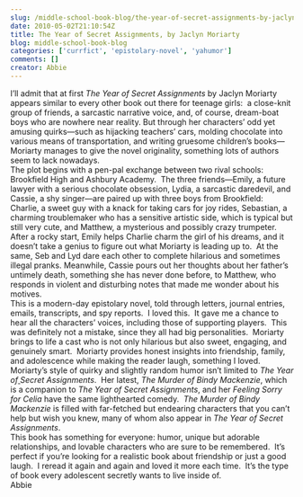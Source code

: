 ```yaml
---
slug: /middle-school-book-blog/the-year-of-secret-assignments-by-jaclyn-moriarty
date: 2010-05-02T21:10:54Z
title: The Year of Secret Assignments, by Jaclyn Moriarty
blog: middle-school-book-blog
categories: ['currfict', 'epistolary-novel', 'yahumor']
comments: []
creator: Abbie
---
```


 I’ll admit that at first <em>The Year of Secret Assignments</em> by Jaclyn Moriarty appears similar to every other book out there for teenage girls:  a close-knit group of friends, a sarcastic narrative voice, and, of course, dream-boat boys who are nowhere near reality. But through her characters’ odd yet amusing quirks—such as hijacking teachers’ cars, molding chocolate into various means of transportation, and writing gruesome children’s books—Moriarty manages to give the novel originality, something lots of authors seem to lack nowadays.<br />The plot begins with a pen-pal exchange between two rival schools:  Brookfield High and Ashbury Academy.  The three friends—Emily, a future lawyer with a serious chocolate obsession, Lydia, a sarcastic daredevil, and Cassie, a shy singer—are paired up with three boys from Brookfield:  Charlie, a sweet guy with a knack for taking cars for joy rides, Sebastian, a charming troublemaker who has a sensitive artistic side, which is typical but still very cute, and Matthew, a mysterious and possibly crazy trumpeter.<br />After a rocky start, Emily helps Charlie charm the girl of his dreams, and it doesn’t take a genius to figure out what Moriarty is leading up to.  At the same, Seb and Lyd dare each other to complete hilarious and sometimes illegal pranks. Meanwhile, Cassie pours out her thoughts about her father’s untimely death, something she has never done before, to Matthew, who responds in violent and disturbing notes that made me wonder about his motives.<br />This is a modern-day epistolary novel, told through letters, journal entries, emails, transcripts, and spy reports.  I loved this.  It gave me a chance to hear all the characters’ voices, including those of supporting players.  This was definitely not a mistake, since they all had big personalities.  Moriarty brings to life a cast who is not only hilarious but also sweet, engaging, and genuinely smart.  Moriarty provides honest insights into friendship, family, and adolescence while making the reader laugh, something I loved.<br />Moriarty’s style of quirky and slightly random humor isn’t limited to <em>The Year of</em><span style="text-decoration: underline;"> </span><em>Secret Assignments</em>.  Her latest, <em>The Murder of Bindy Mackenzie</em>, which is a companion to <em>The Year of Secret Assignments</em>, and her <em>Feeling Sorry for Celia</em> have the same lighthearted comedy.  <em>The Murder of Bindy Mackenzie </em>is filled with far-fetched but endearing characters that you can’t help but wish you knew, many of whom also appear in <em>The Year of Secret Assignments</em>.<br />This book has something for everyone: humor, unique but adorable relationships, and lovable characters who are sure to be remembered.  It’s perfect if you’re looking for a realistic book about friendship or just a good laugh.  I reread it again and again and loved it more each time.  It’s the type of book every adolescent secretly wants to live inside of.<br />Abbie<br />
